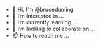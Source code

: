 - 👋 Hi, I’m @bruceduming
- 👀 I’m interested in ...
- 🌱 I’m currently learning ...
- 💞️ I’m looking to collaborate on ...
- 📫 How to reach me ...

<!---
bruceduming/bruceduming is a ✨ special ✨ repository because its `README.md` (this file) appears on your GitHub profile.
You can click the Preview link to take a look at your changes.
--->
